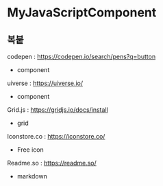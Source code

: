 # MyJavaScriptComponent

## 복붙

codepen : https://codepen.io/search/pens?q=button
 - component

uiverse : https://uiverse.io/
 - component

Grid.js : https://gridjs.io/docs/install
 - grid

Iconstore.co : https://iconstore.co/
 - Free icon

Readme.so : https://readme.so/
 - markdown
